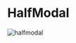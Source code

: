 # HalfModal


![halfmodal](https://user-images.githubusercontent.com/1317847/49521312-8870e000-f8e8-11e8-8286-c43e0ab49711.gif)
